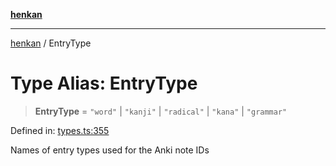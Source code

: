 [**henkan**](../README.md)

***

[henkan](../README.md) / EntryType

# Type Alias: EntryType

> **EntryType** = `"word"` \| `"kanji"` \| `"radical"` \| `"kana"` \| `"grammar"`

Defined in: [types.ts:355](https://github.com/Ronokof/Henkan/blob/207e0013c3766c7ef3adabde09be5f84497f2607/src/types.ts#L355)

Names of entry types used for the Anki note IDs
